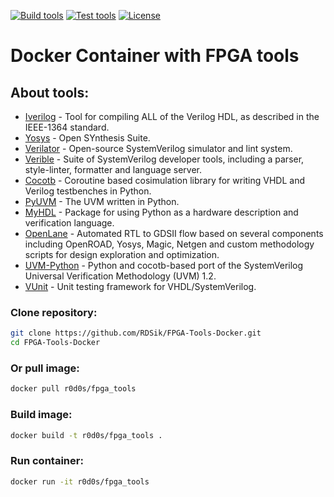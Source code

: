 [![Build tools](https://github.com/RDSik/FPGA-Tools-Docker/actions/workflows/build.yml/badge.svg?branch=master)](https://github.com/RDSik/FPGA-Tools-Docker/actions/workflows/build.yml)
[![Test tools](https://github.com/RDSik/FPGA-Tools-Docker/actions/workflows/test.yml/badge.svg?branch=master)](https://github.com/RDSik/FPGA-Tools-Docker/actions/workflows/test.yml)
[![License](https://img.shields.io/badge/license-MIT-green.svg)](https://github.com/RDSik/FPGA-Tools-Docker/blob/master/LICENSE.txt)

# Docker Container with FPGA tools

## About tools:

* [Iverilog](https://github.com/steveicarus/iverilog.git) - Tool for compiling ALL of the Verilog HDL, as described in the IEEE-1364 standard.
* [Yosys](https://github.com/YosysHQ/yosys.git) - Open SYnthesis Suite.
* [Verilator](https://github.com/verilator/verilator.git) - Open-source SystemVerilog simulator and lint system.
* [Verible](https://github.com/chipsalliance/verible.git) - Suite of SystemVerilog developer tools, including a parser, style-linter, formatter and language server.
* [Cocotb](https://github.com/cocotb/cocotb.git) - Coroutine based cosimulation library for writing VHDL and Verilog testbenches in Python.
* [PyUVM](https://github.com/pyuvm/pyuvm.git) - The UVM written in Python.
* [MyHDL](https://github.com/myhdl/myhdl.git) - Package for using Python as a hardware description and verification language.
* [OpenLane](https://github.com/The-OpenROAD-Project/OpenLane.git) - Automated RTL to GDSII flow based on several components including OpenROAD, Yosys, Magic, Netgen and custom methodology scripts for design exploration and optimization. 
* [UVM-Python](https://github.com/tpoikela/uvm-python.git) - Python and cocotb-based port of the SystemVerilog Universal Verification Methodology (UVM) 1.2.
* [VUnit](https://github.com/VUnit/vunit.git) - Unit testing framework for VHDL/SystemVerilog.

### Clone repository:
```bash
git clone https://github.com/RDSik/FPGA-Tools-Docker.git
cd FPGA-Tools-Docker
```
### Or pull image:
```bash
docker pull r0d0s/fpga_tools
```

### Build image:
```bash
docker build -t r0d0s/fpga_tools .
```

### Run container:
```bash
docker run -it r0d0s/fpga_tools
```
